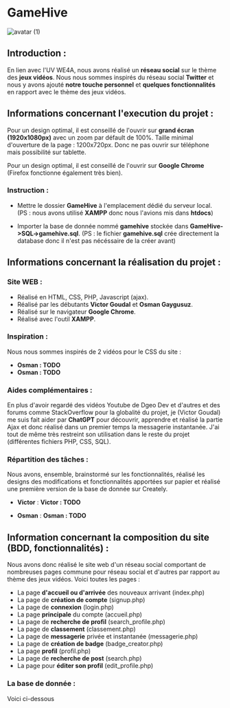# GameHive

![avatar (1)](https://user-images.githubusercontent.com/95492416/234552592-4f870a63-913d-45a4-8575-368a87474904.png)

## Introduction :

En lien avec l'UV WE4A, nous avons réalisé un **réseau social** sur le thème des **jeux vidéos**.
Nous nous sommes inspirés du réseau social **Twitter** et nous y avons ajouté **notre touche personnel** et **quelques fonctionnalités** en rapport avec le thème des jeux vidéos.

## Informations concernant l'execution du projet :

Pour un design optimal, il est conseillé de l'ouvrir sur **grand écran (1920x1080px)** avec un zoom par défault de 100%.
Taille minimal d'ouverture de la page : 1200x720px. Donc ne pas ouvrir sur téléphone mais possibilité sur tablette.

Pour un design optimal, il est conseillé de l'ouvrir sur **Google Chrome** (Firefox fonctionne également très bien).

### Instruction :

- Mettre le dossier **GameHive** à l'emplacement dédié du serveur local.
(PS : nous avons utilisé **XAMPP** donc nous l'avions mis dans **htdocs**)

- Importer la base de donnée nommé **gamehive** stockée dans **GameHive->SQL->gamehive.sql**.
(PS : le fichier **gamehive.sql** crée directement la database donc il n'est pas nécéssaire de la créer avant)

## Informations concernant la réalisation du projet :

### Site WEB :

- Réalisé en HTML, CSS, PHP, Javascript (ajax).
- Réalisé par les débutants **Victor Goudal** et **Osman Gaygusuz**.
- Réalisé sur le navigateur **Google Chrome**.
- Réalisé avec l'outil **XAMPP**.

### Inspiration :

Nous nous sommes inspirés de 2 vidéos pour le CSS du site :
- **Osman : TODO**
- **Osman : TODO**

### Aides complémentaires :

En plus d'avoir regardé des vidéos Youtube de Dgeo Dev et d'autres et des forums comme StackOverflow pour la globalité du projet, je (Victor Goudal) me suis fait aider par **ChatGPT** pour découvrir, apprendre et réalisé la partie Ajax et donc réalisé dans un premier temps la messagerie instantanée. J'ai tout de même très restreint son utilisation dans le reste du projet (différentes fichiers PHP, CSS, SQL).

### Répartition des tâches :

Nous avons, ensemble, brainstormé sur les fonctionnalités, réalisé les designs des modifications et fonctionnalités apportées sur papier et réalisé une première version de la base de donnée sur Creately.

- **Victor** : **Victor : TODO**

- **Osman** : **Osman : TODO**

## Information concernant la composition du site (BDD, fonctionnalités) :

Nous avons donc réalisé le site web d'un réseau social comportant de nombreuses pages commune pour réseau social et d'autres par rapport au thème des jeux vidéos. Voici toutes les pages :
- La page **d'accueil ou d'arrivée** des nouveaux arrivant (index.php)
- La page de **création de compte** (signup.php)
- La page de **connexion** (login.php)
- La page **principale** du compte (accueil.php)
- La page de **recherche de profil** (search_profile.php)
- La page de **classement** (classement.php)
- La page de **messagerie** privée et instantanée (messagerie.php)
- La page de **création de badge** (badge_creator.php)
- La page **profil** (profil.php)
- La page de **recherche de post** (search.php)
- La page pour **éditer son profil** (edit_profile.php)

### La base de donnée :

Voici ci-dessous 
